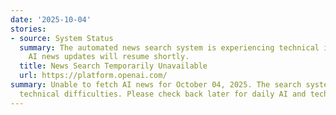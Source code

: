 ```yaml
---
date: '2025-10-04'
stories:
- source: System Status
  summary: The automated news search system is experiencing technical issues. Daily
    AI news updates will resume shortly.
  title: News Search Temporarily Unavailable
  url: https://platform.openai.com/
summary: Unable to fetch AI news for October 04, 2025. The search system encountered
  technical difficulties. Please check back later for daily AI and tech news updates.
---
```


<!-- Generated with AI web search 2025-10-04 12:59 UTC -->
